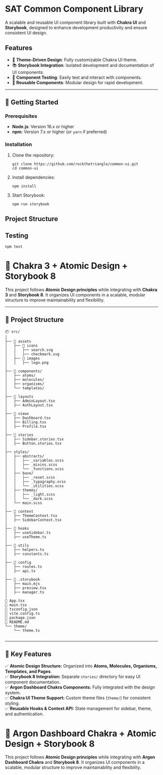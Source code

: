 
# SAT Common Component Library

A scalable and reusable UI component library built with **Chakra UI** and **Storybook**, designed to enhance development productivity and ensure consistent UI design.

## Features

- 💅 **Theme-Driven Design**: Fully customizable Chakra UI theme.
- 📚 **Storybook Integration**: Isolated development and documentation of UI components.
- 🧪 **Component Testing**: Easily test and interact with components.
- 🔧 **Reusable Components**: Modular design for rapid development.

---

## 🚀 Getting Started

### Prerequisites

- **Node.js**: Version 16.x or higher
- **npm**: Version 7.x or higher (or `yarn` if preferred)

### Installation

1. Clone the repository:
   ```
   git clone https://github.com/rockthetriangle/common-ui.git
   cd common-ui
   
2. Install dependencies:
   ```
   npm install
   
3. Start Storybook:
   ```
   npm run storybook	
   
## Project Structure
 
## Testing
  
   ```
   npm test
   ```
   
# 🚀 Chakra 3 + Atomic Design + Storybook 8

This project follows **Atomic Design principles** while integrating with **Chakra 3** and **Storybook 8**. It organizes UI components in a scalable, modular structure to improve maintainability and flexibility.


---

## 📂 Project Structure
```
📦 src/
│
├── 📂 assets
│   ├── 📂 icons
│   │   ├── search.svg
│   │   ├── checkmark.svg
│   ├── 📂 images
│   │   ├── logo.png
│
├── 📂 components/
│   ├── atoms/
│   ├── molecules/
│   ├── organisms/
│   └── templates/
│
├── 📂 layouts
│   ├── AdminLayout.tsx
│   ├── AuthLayout.tsx
│
├── 📂 views
│   ├── Dashboard.tsx
│   ├── Billing.tsx
│   ├── Profile.tsx
│
├── 📂 stories
│   ├── Sidebar.stories.tsx
│   ├── Button.stories.tsx
│
├── styles/
│   ├── abstracts/
│   │   ├── _variables.scss
│   │   ├── _mixins.scss
│   │   └── _functions.scss
│   ├── base/
│   │   ├── _reset.scss
│   │   ├── _typography.scss
│   │   └── _utilities.scss
│   ├── themes/
│   │   ├── _light.scss
│   │   └── _dark.scss
│   └── main.scss
│
├── 📂 context
│   ├── ThemeContext.tsx
│   ├── SidebarContext.tsx
│
├── 📂 hooks
│   ├── useSidebar.ts
│   ├── useTheme.ts
│
├── 📂 utils
│   ├── helpers.ts
│   ├── constants.ts
│
├── 📂 config
│   ├── routes.ts
│   ├── api.ts
│
├── 📂 .storybook
│   ├── main.mjs
│   ├── preview.tsx
│   ├── manager.ts
│
📜 App.tsx
📜 main.tsx
📜 tsconfig.json
📜 vite.config.ts
📜 package.json
📜 README.md
└── theme/
    └── theme.ts
    
```

---

## 🔹 Key Features

✅ **Atomic Design Structure:** Organized into **Atoms, Molecules, Organisms, Templates, and Pages**.\
✅ **Storybook 8 Integration:** Separate `stories/` directory for easy UI component documentation.\
✅ **Argon Dashboard Chakra Components:** Fully integrated with the design system.\
✅ **Chakra UI Theme Support:** Custom theme files (`theme/`) for consistent styling.\
✅ **Reusable Hooks & Context API:** State management for sidebar, theme, and authentication.

# 🚀 Argon Dashboard Chakra + Atomic Design + Storybook 8

This project follows **Atomic Design principles** while integrating with **Argon Dashboard Chakra** and **Storybook 8**. It organizes UI components in a scalable, modular structure to improve maintainability and flexibility.


